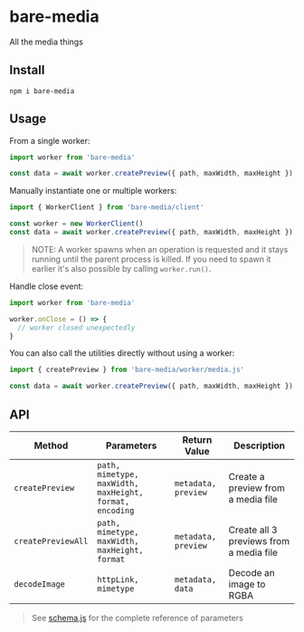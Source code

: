 # bare-media

All the media things

## Install

```
npm i bare-media
```

## Usage

From a single worker:

```js
import worker from 'bare-media'

const data = await worker.createPreview({ path, maxWidth, maxHeight })
```

Manually instantiate one or multiple workers:

```js
import { WorkerClient } from 'bare-media/client'

const worker = new WorkerClient()
const data = await worker.createPreview({ path, maxWidth, maxHeight })
```

> NOTE: A worker spawns when an operation is requested and it stays running until the parent process is killed. If you need to spawn it earlier it's also possible by calling `worker.run()`. 

Handle close event:

```js
import worker from 'bare-media'

worker.onClose = () => {
  // worker closed unexpectedly
}

```

You can also call the utilities directly without using a worker:

```js
import { createPreview } from 'bare-media/worker/media.js'

const data = await worker.createPreview({ path, maxWidth, maxHeight })
```

## API

| Method              | Parameters                                              | Return Value        | Description
|---------------------|---------------------------------------------------------|---------------------|----------------------------------------
| `createPreview`     | `path, mimetype, maxWidth, maxHeight, format, encoding` | `metadata, preview` | Create a preview from a media file
| `createPreviewAll`  | `path, mimetype, maxWidth, maxHeight, format`           | `metadata, preview` | Create all 3 previews from a media file
| `decodeImage`       | `httpLink, mimetype`                                    | `metadata, data`    | Decode an image to RGBA

> See [schema.js](shared/spec/schema.js) for the complete reference of parameters
